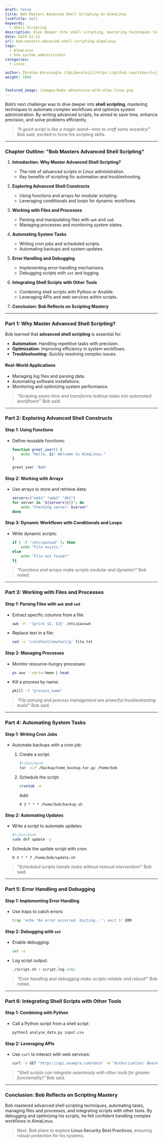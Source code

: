 ```yaml
---
draft: false
title: Bob Masters Advanced Shell Scripting on AlmaLinux
linkTitle: null
keywords:
  - Shell Scripting
description: Dive deeper into shell scripting, mastering techniques to automate complex workflows and optimize system administration.
date: 2024-12-12
url: bob-masters-advanced-shell-scripting-almalinux
tags:
  - AlmaLinux
  - bob system administrator
categories:
  - Linux

author: İbrahim Korucuoğlu ([@siberoloji](https://github.com/siberoloji))
weight: 1060


featured_image: /images/bobs-adventures-with-alma-linux.png
---
```

Bob’s next challenge was to dive deeper into **shell scripting**, mastering techniques to automate complex workflows and optimize system administration. By writing advanced scripts, he aimed to save time, enhance precision, and solve problems efficiently.

> *“A good script is like a magic wand—time to craft some wizardry!”* Bob said, excited to hone his scripting skills.

---

### **Chapter Outline: "Bob Masters Advanced Shell Scripting"**

1. **Introduction: Why Master Advanced Shell Scripting?**
   - The role of advanced scripts in Linux administration.
   - Key benefits of scripting for automation and troubleshooting.

2. **Exploring Advanced Shell Constructs**
   - Using functions and arrays for modular scripting.
   - Leveraging conditionals and loops for dynamic workflows.

3. **Working with Files and Processes**
   - Parsing and manipulating files with `awk` and `sed`.
   - Managing processes and monitoring system states.

4. **Automating System Tasks**
   - Writing cron jobs and scheduled scripts.
   - Automating backups and system updates.

5. **Error Handling and Debugging**
   - Implementing error-handling mechanisms.
   - Debugging scripts with `set` and logging.

6. **Integrating Shell Scripts with Other Tools**
   - Combining shell scripts with Python or Ansible.
   - Leveraging APIs and web services within scripts.

7. **Conclusion: Bob Reflects on Scripting Mastery**

---

### **Part 1: Why Master Advanced Shell Scripting?**

Bob learned that **advanced shell scripting** is essential for:

- **Automation**: Handling repetitive tasks with precision.
- **Optimization**: Improving efficiency in system workflows.
- **Troubleshooting**: Quickly resolving complex issues.

#### **Real-World Applications**

- Managing log files and parsing data.
- Automating software installations.
- Monitoring and optimizing system performance.

> *“Scripting saves time and transforms tedious tasks into automated workflows!”* Bob said.

---

### **Part 2: Exploring Advanced Shell Constructs**

#### **Step 1: Using Functions**

- Define reusable functions:

  ```bash
  function greet_user() {
      echo "Hello, $1! Welcome to AlmaLinux."
  }

  greet_user "Bob"
  ```

#### **Step 2: Working with Arrays**

- Use arrays to store and retrieve data:

  ```bash
  servers=("web1" "web2" "db1")
  for server in "${servers[@]}"; do
      echo "Checking server: $server"
  done
  ```

#### **Step 3: Dynamic Workflows with Conditionals and Loops**

- Write dynamic scripts:

  ```bash
  if [ -f "/etc/passwd" ]; then
      echo "File exists."
  else
      echo "File not found!"
  fi
  ```

> *“Functions and arrays make scripts modular and dynamic!”* Bob noted.

---

### **Part 3: Working with Files and Processes**

#### **Step 1: Parsing Files with `awk` and `sed`**

- Extract specific columns from a file:

  ```bash
  awk -F: '{print $1, $3}' /etc/passwd
  ```

- Replace text in a file:

  ```bash
  sed -i 's/oldtext/newtext/g' file.txt
  ```

#### **Step 2: Managing Processes**

- Monitor resource-hungry processes:

  ```bash
  ps aux --sort=-%mem | head
  ```

- Kill a process by name:

  ```bash
  pkill -f "process_name"
  ```

> *“File parsing and process management are powerful troubleshooting tools!”* Bob said.

---

### **Part 4: Automating System Tasks**

#### **Step 1: Writing Cron Jobs**

- Automate backups with a cron job:
  1. Create a script:

     ```bash
     #!/bin/bash
     tar -czf /backup/home_backup.tar.gz /home/bob
     ```

  2. Schedule the script:

     ```bash
     crontab -e
     ```

     Add:

     ```plaintext
     0 2 * * * /home/bob/backup.sh
     ```

#### **Step 2: Automating Updates**

- Write a script to automate updates:

  ```bash
  #!/bin/bash
  sudo dnf update -y
  ```

- Schedule the update script with cron:

  ```plaintext
  0 3 * * 7 /home/bob/update.sh
  ```

> *“Scheduled scripts handle tasks without manual intervention!”* Bob said.

---

### **Part 5: Error Handling and Debugging**

#### **Step 1: Implementing Error Handling**

- Use traps to catch errors:

  ```bash
  trap 'echo "An error occurred. Exiting..."; exit 1' ERR
  ```

#### **Step 2: Debugging with `set`**

- Enable debugging:

  ```bash
  set -x
  ```

- Log script output:

  ```bash
  ./script.sh > script.log 2>&1
  ```

> *“Error handling and debugging make scripts reliable and robust!”* Bob noted.

---

### **Part 6: Integrating Shell Scripts with Other Tools**

#### **Step 1: Combining with Python**

- Call a Python script from a shell script:

  ```bash
  python3 analyze_data.py input.csv
  ```

#### **Step 2: Leveraging APIs**

- Use `curl` to interact with web services:

  ```bash
  curl -X GET "https://api.example.com/data" -H "Authorization: Bearer TOKEN"
  ```

> *“Shell scripts can integrate seamlessly with other tools for greater functionality!”* Bob said.

---

### **Conclusion: Bob Reflects on Scripting Mastery**

Bob mastered advanced shell scripting techniques, automating tasks, managing files and processes, and integrating scripts with other tools. By debugging and optimizing his scripts, he felt confident handling complex workflows in AlmaLinux.

> Next, Bob plans to explore **Linux Security Best Practices**, ensuring robust protection for his systems.
